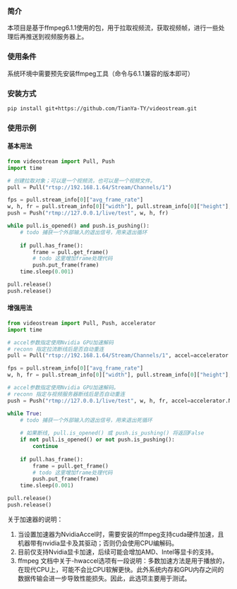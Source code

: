 ### 简介
本项目是基于ffmpeg6.1.1使用的包，用于拉取视频流，获取视频帧，进行一些处理后再推送到视频服务器上。
### 使用条件
系统环境中需要预先安装ffmpeg工具（命令与6.1.1兼容的版本即可）
### 安装方式
```bash
pip install git+https://github.com/TianYa-TY/videostream.git
```
### 使用示例
#### 基本用法
```python
from videostream import Pull, Push
import time

# 创建拉取对象；可以是一个视频流，也可以是一个视频文件。
pull = Pull("rtsp://192.168.1.64/Stream/Channels/1")

fps = pull.stream_info[0]["avg_frame_rate"]
w, h, fr = pull.stream_info[0]["width"], pull.stream_info[0]["height"], int(eval(fps))
push = Push("rtmp://127.0.0.1/live/test", w, h, fr)

while pull.is_opened() and push.is_pushing():
    # todo 捕获一个外部输入的退出信号，用来退出循环
    
    if pull.has_frame():
        frame = pull.get_frame()
        # todo 这里增加frame处理代码
        push.put_frame(frame)
    time.sleep(0.001)

pull.release()
push.release()
```
#### 增强用法
```python
from videostream import Pull, Push, accelerator
import time

# accel参数指定使用Nvidia GPU加速解码
# reconn 指定拉流断线后是否自动重连
pull = Pull("rtsp://192.168.1.64/Stream/Channels/1", accel=accelerator.NvidiaAccel, reconn=True)

fps = pull.stream_info[0]["avg_frame_rate"]
w, h, fr = pull.stream_info[0]["width"], pull.stream_info[0]["height"], int(eval(fps))

# accel参数指定使用Nvidia GPU加速解码。
# reconn 指定与视频服务器断线后是否自动重连
push = Push("rtmp://127.0.0.1/live/test", w, h, fr, accel=accelerator.NvidiaAccel, reconn=True)

while True:
    # todo 捕获一个外部输入的退出信号，用来退出死循环
    
    # 如果断线, pull.is_opened() 或 push.is_pushing() 将返回False
    if not pull.is_opened() or not push.is_pushing():
        continue
    
    if pull.has_frame():
        frame = pull.get_frame()
        # todo 这里增加frame处理代码
        push.put_frame(frame)
    time.sleep(0.001)

pull.release()
push.release()
```
关于加速器的说明：  
<ol>
<li>当设置加速器为NvidiaAccel时，需要安装的ffmpeg支持cuda硬件加速，且机器带有nvidia显卡及其驱动；否则仍会使用CPU编解码。</li>
<li>目前仅支持Nvidia显卡加速，后续可能会增加AMD、Intel等显卡的支持。</li>
<li>ffmpeg 文档中关于-hwaccel选项有一段说明：多数加速方法是用于播放的，在现代CPU上，可能不会比CPU软解更快。此外系统内存和GPU内存之间的数据传输会进一步导致性能损失。因此，此选项主要用于测试。</li>
</ol>








